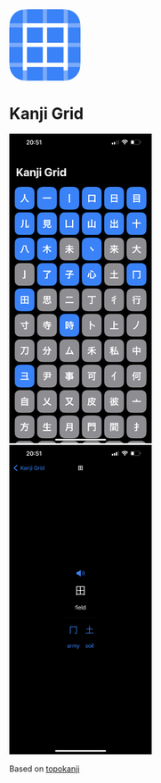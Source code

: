 <img src="https://github.com/heestand-xyz/KanjiGrid/blob/main/Assets/Kanji%20Grid%20App%20Icon.png?raw=true" width="128"/>

# Kanji Grid

<img src="https://github.com/heestand-xyz/KanjiGrid/blob/main/Assets/Kanji%20Grid%20Screenshot%201%20Dark.PNG?raw=true" width="256"/> <img src="https://github.com/heestand-xyz/KanjiGrid/blob/main/Assets/Kanji%20Grid%20Screenshot%202%20Dark.PNG?raw=true" width="256"/>

Based on [topokanji](https://github.com/scriptin/topokanji)
